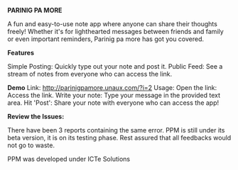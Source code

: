 **PARINIG PA MORE**

A fun and easy-to-use note app where anyone can share their thoughts freely! Whether it's for lighthearted messages between friends and family or even important reminders, Parinig pa more has got you covered.

**Features**

Simple Posting: Quickly type out your note and post it.
Public Feed: See a stream of notes from everyone who can access the link.



**Demo**
Link: http://parinigpamore.unaux.com/?i=2
Usage:
Open the link: Access the link.
Write your note: Type your message in the provided text area.
Hit 'Post': Share your note with everyone who can access the app!



**Review the Issues:** 

There have been 3 reports containing the same error. PPM is still under its beta version, it is on its testing phase. 
Rest assured that all feedbacks would not go to waste.


PPM was developed under ICTe Solutions
